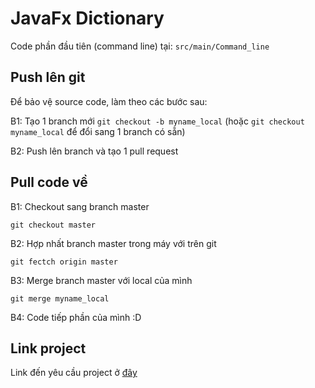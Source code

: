 # JavaFx Dictionary
Code phần đầu tiên (command line) tại: `src/main/Command_line`

## Push lên git
Để bảo vệ source code, làm theo các bước sau:

B1: Tạo 1 branch mới `git checkout -b myname_local`
(hoặc `git checkout myname_local` để đổi sang 1 branch có sẵn)

B2: Push lên branch và tạo 1 pull request

## Pull code về

B1: Checkout sang branch master

`git checkout master`

B2: Hợp nhất branch master trong máy với trên git

`git fectch origin master`

B3: Merge branch master với local của mình

`git merge myname_local`

B4: Code tiếp phần của mình :D

## Link project
Link đến yêu cầu project ở [đây](https://www.dropbox.com/s/koyq65rfu0ac3m1/Assignment%201%20-%20Dictionary.pdf?dl=0)
